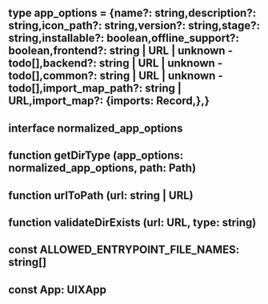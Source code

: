 ## type **app_options** = {name?: string,description?: string,icon_path?: string,version?: string,stage?: string,installable?: boolean,offline_support?: boolean,frontend?: string | URL | unknown - todo[],backend?: string | URL | unknown - todo[],common?: string | URL | unknown - todo[],import_map_path?: string | URL,import_map?: {imports: Record,},}

## interface **normalized_app_options**

## function **getDirType** (app_options: normalized_app_options, path: Path)



## function **urlToPath** (url: string | URL)



## function **validateDirExists** (url: URL, type: string)



## const **ALLOWED_ENTRYPOINT_FILE_NAMES**: string[]

## const **App**: UIXApp

